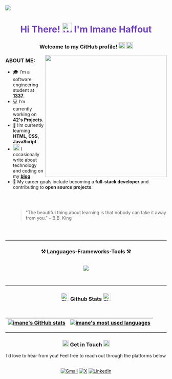 <img src="https://visitor-badge.laobi.icu/badge?page_id=imane-haffout" />
</div>

<h1 align="center" style="color: #6f42c1;">
  Hi There! <img src="https://raw.githubusercontent.com/Tarikul-Islam-Anik/Animated-Fluent-Emojis/master/Emojis/Hand%20gestures/Waving%20Hand%20Medium-Light%20Skin%20Tone.png" alt="Waving Hand Medium-Light Skin Tone" width="30" height="30" /> I'm Imane Haffout
</h1>

<h3 align="center">
  Welcome to my GitHub profile! <img src="https://raw.githubusercontent.com/Tarikul-Islam-Anik/Animated-Fluent-Emojis/master/Emojis/Smilies/Winking%20Face.png" alt="Winking Face" width="20" height="20" />
<img src="https://raw.githubusercontent.com/Tarikul-Islam-Anik/Animated-Fluent-Emojis/master/Emojis/Travel%20and%20places/Rocket.png" alt="Rocket" width="20" height="20" />
</h3>

<img align="right" src="https://user-images.githubusercontent.com/74038190/219923809-b86dc415-a0c2-4a38-bc88-ad6cf06395a8.gif" width="380" />


<h3 align="left">ABOUT ME:</h3>
<ul>
  <li>🎓 I’m a software engineering student at <a href="https://1337.ma/en" target="_blank"><b>1337</b></a>.</li>
  <li>💻 I’m currently working on <a href="https://www.42network.org" target="_blank"><b>42</a>'s Projects</b>.</li>
  <li>🌱 I’m currently learning <b>HTML, CSS, JavaScript</b>.</li>
  <li><img src="https://raw.githubusercontent.com/Tarikul-Islam-Anik/Animated-Fluent-Emojis/master/Emojis/Hand%20gestures/Writing%20Hand%20Medium-Light%20Skin%20Tone.png" alt="Writing Hand Medium-Light Skin Tone" width="20" height="20" /> I occasionally write about technology and coding on my <a href="https://medium.com/@username" target="_blank"><b>blog</b></a>.</li>
  <li>🎯 My career goals include becoming a <b>full-stack developer</b> and contributing to <b>open source projects</b>.</li>

<br/><br/>

  <blockquote>
  "The beautiful thing about learning is that nobody can take it away from you." – B.B. King
  </li>
</ul>
 
<br/> 
<br/> 
<hr/>

<h3 align="center">⚒️ Languages-Frameworks-Tools ⚒️</h3>
<br/>
<div align="center">
    <img src="https://skillicons.dev/icons?i=c,linux,typescript,github,git,vscode,notion" />
</div>

<br/><hr/>

<h3 align="center"><img src="https://raw.githubusercontent.com/Tarikul-Islam-Anik/Animated-Fluent-Emojis/master/Emojis/Travel%20and%20places/Fire.png" alt="Fire" width="25" height="25" /> Github Stats <img src="https://raw.githubusercontent.com/Tarikul-Islam-Anik/Animated-Fluent-Emojis/master/Emojis/Travel%20and%20places/Fire.png" alt="Fire" width="25" height="25" /></h3>
<br>

<div align="center">

| [![imane's GitHub stats](https://github-readme-stats-git-masterrstaa-rickstaa.vercel.app/api?username=haffout-imane&count_private=true&show_icons=true&hide=issues&hide_border=true&theme=jolly)](https://github.com/haffout-imane?tab=repositories) | [![imane's most used languages](https://github-readme-stats-git-masterrstaa-rickstaa.vercel.app/api/top-langs/?username=haffout-imane&layout=compact&hide_border=true&theme=jolly)](https://github.com/haffout-imane?tab=repositories) |
|:-:|:-:|

</div>

<hr/>

<div align="center">
  <h3> <img src="https://raw.githubusercontent.com/Tarikul-Islam-Anik/Animated-Fluent-Emojis/master/Emojis/Hand%20gestures/Backhand%20Index%20Pointing%20Down%20Light%20Skin%20Tone.png" alt="Backhand Index Pointing Down Light Skin Tone" width="20" height="20" /> Get in Touch <img src="https://raw.githubusercontent.com/Tarikul-Islam-Anik/Animated-Fluent-Emojis/master/Emojis/Hand%20gestures/Backhand%20Index%20Pointing%20Down%20Light%20Skin%20Tone.png" alt="Backhand Index Pointing Down Light Skin Tone" width="20" height="20" /> </h3>
  I’d love to hear from you! Feel free to reach out through the platforms below
  <br/><br/>
  
  [![Gmail](https://img.shields.io/badge/Gmail-D14836?style=for-the-badge&logo=gmail&logoColor=white)](mailto:haffout.iman@gmail.com)
  [![X](https://img.shields.io/badge/X-black?style=for-the-badge&logo=x&logoColor=white)](https://x.com/call_me_emaan)
  [![LinkedIn](https://img.shields.io/badge/linkedin-%230077B5.svg?style=for-the-badge&logo=linkedin&logoColor=white)](https://linkedin.com/in/imane-haffout/)
</div>
<br/>
